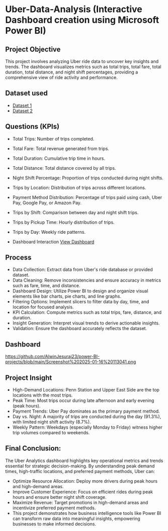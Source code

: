 # Uber-Data-Analysis (Interactive Dashboard creation using Microsoft Power BI)
## Project Objective
This project involves analyzing Uber ride data to uncover key insights and trends. The dashboard visualizes metrics such as total trips, total fare, total duration, total distance, and night shift percentages, providing a comprehensive view of ride activity and performance.

## Dataset used
- <a href="https://github.com/AlwinJesuraj23/power-BI-projects/blob/main/Location%20Table.csv">Dataset 1</a>
- <a href="https://github.com/AlwinJesuraj23/power-BI-projects/blob/main/Trip%20Details.xlsx">Dataset 2</a>

## Questions (KPIs)
- Total Trips: Number of trips completed.
- Total Fare: Total revenue generated from trips.
- Total Duration: Cumulative trip time in hours.
- Total Distance: Total distance covered by all trips.
- Night Shift Percentage: Proportion of trips conducted during night shifts.
- Trips by Location: Distribution of trips across different locations.
- Payment Method Distribution: Percentage of trips paid using cash, Uber Pay, Google Pay, or Amazon Pay.
- Trips by Shift: Comparison between day and night shift trips.
- Trips by Pickup Time: Hourly distribution of trips.
- Trips by Day: Weekly ride patterns.


- Dashboard Interaction <a href="https://github.com/ritikbh193/Data-Analytics-with-Excel/blob/main/Dashboard_Image.png">View Dashboard</a>

## Process
- Data Collection: Extract data from Uber's ride database or provided dataset.
- Data Cleaning: Remove inconsistencies and ensure accuracy in metrics such as fare, time, and distance.
- Dashboard Design: Utilize Power BI to design and organize visual elements like bar charts, pie charts, and line graphs.
- Filtering Options: Implement slicers to filter data by day, time, and location for focused analysis.
- KPI Calculation: Compute metrics such as total trips, fare, distance, and duration.
- Insight Generation: Interpret visual trends to derive actionable insights.
- Validation: Ensure the dashboard accurately reflects the dataset.

## Dashboard

https://github.com/AlwinJesuraj23/power-BI-projects/blob/main/Screenshot%202025-01-16%20113041.png

## Project Insight
- High-Demand Locations: Penn Station and Upper East Side are the top locations with the most trips.
- Peak Time: Most trips occur during late afternoon and early evening (peak hours).
- Payment Trends: Uber Pay dominates as the primary payment method.
- Day vs. Night: A majority of trips are conducted during the day (91.3%), with limited night shift activity (8.7%).
- Weekly Pattern: Weekdays (especially Monday to Friday) witness higher trip volumes compared to weekends.


## Final Conclusion:
The Uber Analytics dashboard highlights key operational metrics and trends essential for strategic decision-making. By understanding peak demand times, high-traffic locations, and preferred payment methods, Uber can:

- Optimize Resource Allocation: Deploy more drivers during peak hours and high-demand areas.
- Improve Customer Experience: Focus on efficient rides during peak hours and ensure better night shift coverage.
- Maximize Revenue: Target promotions in high-demand areas and incentivize preferred payment methods.
- This project demonstrates how business intelligence tools like Power BI can transform raw data into meaningful insights, empowering 
  businesses to make informed decisions.

